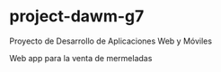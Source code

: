 # project-dawm-g7
Proyecto de Desarrollo de Aplicaciones Web y Móviles

Web app para la venta de mermeladas
